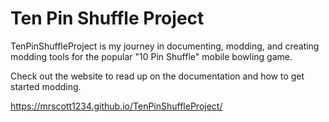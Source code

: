 # Ten Pin Shuffle Project

TenPinShuffleProject is my journey in documenting, modding, and creating modding tools for the popular "10 Pin Shuffle" mobile bowling game.

Check out the website to read up on the documentation and how to get started modding.

https://mrscott1234.github.io/TenPinShuffleProject/
